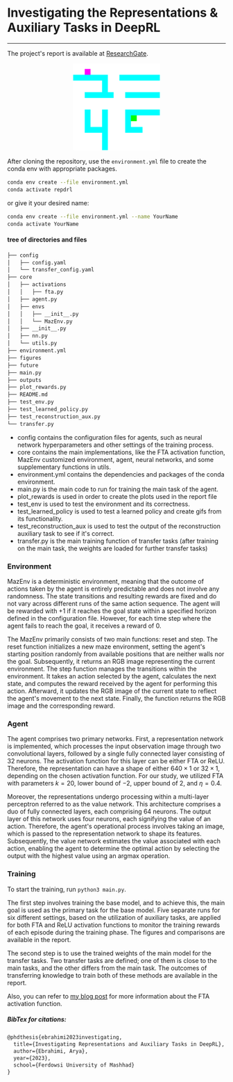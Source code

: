 # Investigating the Representations & Auxiliary Tasks in DeepRL
----


The project's report is available at [ResearchGate](https://www.researchgate.net/publication/373818471_Investigating_Representations_and_Auxiliary_Tasks_in_DeepRL).

<p align="middle" >
  <img src="figures/out.gif" title="Main Task" width="200" />
</p>

After cloning the repository, use the `environment.yml` file to create the conda env with appropriate packages.

```bash
conda env create --file environment.yml
conda activate repdrl
```

or give it your desired name:

```bash
conda env create --file environment.yml --name YourName
conda activate YourName
```

#### tree of directories and files
```bash
├── config
│   ├── config.yaml
│   └── transfer_config.yaml
├── core
│   ├── activations
│   │   ├── fta.py
│   ├── agent.py
│   ├── envs
│   │   ├── __init__.py
│   │   └── MazEnv.py
│   ├── __init__.py
│   ├── nn.py
│   └── utils.py
├── environment.yml
├── figures
├── future
├── main.py
├── outputs
├── plot_rewards.py
├── README.md
├── test_env.py
├── test_learned_policy.py
├── test_reconstruction_aux.py
└── transfer.py

```

- config contains the configuration files for agents, such as neural network hyperparameters and other settings of the training process.
- core contains the main implementations, like the FTA activation function, MazEnv customized environment, agent, neural networks, and some supplementary functions in utils.
- environment.yml contains the dependencies and packages of the conda environment.
- main.py is the main code to run for training the main task of the agent.
- plot_rewards is used in order to create the plots used in the report file
- test_env is used to test the environment and its correctness.
- test_learned_policy is used to test a learned policy and create gifs from its functionality.
- test_reconstruction_aux is used to test the output of the reconstruction auxiliary task to see if it's correct.
- transfer.py is the main training function of transfer tasks (after training on the main task, the weights are loaded for further transfer tasks)


### Environment

MazEnv is a deterministic environment, meaning that the outcome of actions taken by the agent is entirely predictable and does not involve any randomness. The state transitions and resulting rewards are fixed and do not vary across different runs of the same action sequence. The agent will be rewarded with +1 if it reaches the goal state within a specified horizon defined in the configuration file. However, for each time step where the agent fails to reach the goal, it receives a reward of 0.


The MazEnv primarily consists of two main functions: reset and step. The reset function initializes a new maze environment, setting the agent's starting position randomly from available positions that are neither walls nor the goal. Subsequently, it returns an RGB image representing the current environment.
The step function manages the transitions within the environment. It takes an action selected by the agent, calculates the next state, and computes the reward received by the agent for performing this action. Afterward, it updates the RGB image of the current state to reflect the agent's movement to the next state. Finally, the function returns the RGB image and the corresponding reward.

### Agent

The agent comprises two primary networks. First, a representation network is implemented, which processes the input observation image through two convolutional layers, followed by a single fully connected layer consisting of 32 neurons. The activation function for this layer can be either FTA or ReLU. Therefore, the representation can have a shape of either $640 \times 1$ or $32 \times 1$, depending on the chosen activation function. For our study, we utilized FTA with parameters $k=20$, lower bound of $-2$, upper bound of $2$, and $\eta=0.4$.


Moreover, the representations undergo processing within a multi-layer perceptron referred to as the value network. This architecture comprises a duo of fully connected layers, each comprising 64 neurons. The output layer of this network uses four neurons, each signifying the value of an action. Therefore, the agent's operational process involves taking an image, which is passed to the representation network to shape its features. Subsequently, the value network estimates the value associated with each action, enabling the agent to determine the optimal action by selecting the output with the highest value using an argmax operation.

### Training
To start the training, run `python3 main.py`.

The first step involves training the base model, and to achieve this, the main goal is used as the primary task for the base model. Five separate runs for six different settings, based on the utilization of auxiliary tasks, are applied for both FTA and ReLU activation functions to monitor the training rewards of each episode during the training phase. The figures and comparisons are available in the report.

The second step is to use the trained weights of the main model for the transfer tasks. Two transfer tasks are defined; one of them is close to the main tasks, and the other differs from the main task. The outcomes of transferring knowledge to train both of these methods are available in the report.

Also, you can refer to [my blog post](https://arya-ebrahimi.github.io/posts/fuzzy-tiling-activations/) for more information about the FTA activation function.

##### BibTex for citations:
```
@phdthesis{ebrahimi2023investigating,
  title={Investigating Representations and Auxiliary Tasks in DeepRL},
  author={Ebrahimi, Arya},
  year={2023},
  school={Ferdowsi University of Mashhad}
}
```

